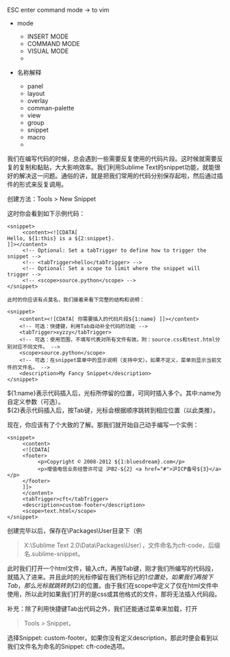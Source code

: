 ESC enter command mode ->  to vim  

- mode
  - INSERT MODE
  - COMMAND MODE
  - VISUAL MODE
  - 
  

- 名称解释
  - panel
  - layout
  - overlay
  - comman-palette
  - view
  - group
  - snippet
  - macro
  - 
  
我们在编写代码的时候，总会遇到一些需要反复使用的代码片段。这时候就需要反复的复制和黏贴，大大影响效率。我们利用Sublime Text的snippet功能，就能很好的解决这一问题。通俗的讲，就是把我们常用的代码分别保存起啦，然后通过插件的形式来反复调用。

创建方法：Tools > New Snippet

这时你会看到如下示例代码：
```
<snippet>
     <content><![CDATA[
Hello, ${1:this} is a ${2:snippet}.
]]></content>
     <!-- Optional: Set a tabTrigger to define how to trigger the snippet -->
     <!-- <tabTrigger>hello</tabTrigger> -->
     <!-- Optional: Set a scope to limit where the snippet will trigger -->
     <!-- <scope>source.python</scope> -->
</snippet>

此时的你应该有点莫名，我们接着来看下完整的结构和说明：

<snippet>
    <content><![CDATA[ 你需要插入的代码片段${1:name} ]]></content>
    <!-- 可选：快捷键，利用Tab自动补全代码的功能 -->
    <tabTrigger>xyzzy</tabTrigger>
    <!-- 可选：使用范围，不填写代表对所有文件有效。附：source.css和test.html分别对应不同文件。 -->
    <scope>source.python</scope>
    <!-- 可选：在snippet菜单中的显示说明（支持中文）。如果不定义，菜单则显示当前文件的文件名。 -->
    <description>My Fancy Snippet</description>
</snippet>
```
${1:name}表示代码插入后，光标所停留的位置，可同时插入多个。其中:name为自定义参数（可选）。  
${2}表示代码插入后，按Tab键，光标会根据顺序跳转到相应位置（以此类推）。  

现在，你应该有了个大致的了解。那我们就开始自己动手编写一个实例：  
```
<snippet>
     <content>
     <![CDATA[
     <footer>
          <p>Copyright © 2008-2012 ${1:bluesdream}.com</p>
          <p>增值电信业务经营许可证 沪B2-${2} <a href="#">沪ICP备号${3}</a></p>
     </footer>
     ]]>
     </content>
     <tabTrigger>cft</tabTrigger>
     <description>custom-footer</description>
     <scope>text.html</scope>
</snippet>
```
创建完毕以后，保存在\Packages\User目录下（例 
> X:\Sublime Text 2.0\Data\Packages\User），文件命名为cft-code，后缀名.sublime-snippet。

此时我们打开一个html文件，输入cft，再按Tab键，刚才我们所编写的代码段，就插入了进来。并且此时的光标停留在我们所标记的${1}位置处，如果我们再按下Tab，那么光标就跳转到${2}的位置。由于我们在scope中定义了仅在html文件中使用，所以此时如果我们打开的是css或其他格式的文件，那将无法插入代码段。

补充：除了利用快捷键Tab出代码之外，我们还能通过菜单来加载，打开 
> Tools > Snippet，  

选择Snippet: custom-footer。如果你没有定义description，那此时便会看到以我们文件名为命名的Snippet: cft-code选项。
